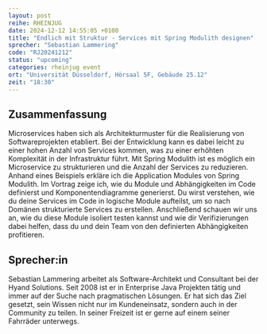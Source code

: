 ```yaml
---
layout: post
reihe: RHEINJUG
date: 2024-12-12 14:55:05 +0100
title: "Endlich mit Struktur - Services mit Spring Modulith designen"
sprecher: "Sebastian Lammering"
code: "RJ20241212"
status: "upcoming"
categories: rheinjug event
ort: "Universität Düsseldorf, Hörsaal 5F, Gebäude 25.12"
zeit: "18:30"
---
```


## Zusammenfassung


 Microservices haben sich als Architekturmuster für die Realisierung von Softwareprojekten etabliert. Bei der Entwicklung kann es dabei leicht zu einer hohen Anzahl von Services kommen, was zu einer erhöhten Komplexität in der Infrastruktur führt. Mit Spring Modulith ist es möglich ein Microservice zu strukturieren und die Anzahl der Services zu reduzieren.
Anhand eines Beispiels erkläre ich die Application Modules von Spring Modulith. Im Vortrag zeige ich, wie du Module und Abhängigkeiten im Code definierst und Komponentendiagramme generierst.
Du wirst verstehen, wie du deine Services im Code in logische Module aufteilst, um so nach Domänen strukturierte Services zu erstellen. Anschließend schauen wir uns an, wie du diese Module isoliert testen kannst und wie dir Verifizierungen dabei helfen, dass du und dein Team von den definierten Abhängigkeiten profitieren.


## Sprecher:in


 Sebastian Lammering arbeitet als Software-Architekt und Consultant bei der Hyand Solutions. Seit 2008 ist er in Enterprise Java Projekten tätig und immer auf der Suche nach pragmatischen Lösungen. Er hat sich das Ziel gesetzt, sein Wissen nicht nur im Kundeneinsatz, sondern auch in der Community zu teilen. In seiner Freizeit ist er gerne auf einem seiner Fahrräder unterwegs.

